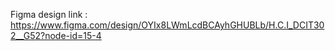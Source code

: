 Figma design link : https://www.figma.com/design/OYIx8LWmLcdBCAyhGHUBLb/H.C.I_DCIT302__G52?node-id=15-4
